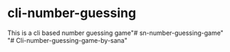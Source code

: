 # cli-number-guessing
This is a cli based number guessing game"# sn-number-guessing-game" 
"# Cli-number-guessing-game-by-sana" 
